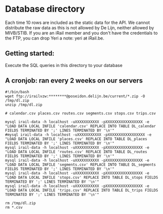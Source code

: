 # Database directory

Each time 10 rows are included as the static data for the API. We cannot distribute the raw data as this is not allowed by De Lijn, neither allowed by MIVB/STIB. If you are an iRail member and you don't have the credentials to the FTP, you can drop Yeri a note: yeri aŧ iRail.be.

## Getting started:

Execute the SQL queries in this directory to your database

## A cronjob: ran every 2 weeks on our servers

    #!/bin/bash
    wget ftp://irailvzw:********@poseidon.delijn.be/current/*.zip -O /tmp/dl.zip
    unzip /tmp/dl.zip
    
    # calendar.csv places.csv routes.csv segments.csv stops.csv trips.csv
    
    mysql irail-data -h localhost -uXXXXXXXXXXX -pXXXXXXXXXXXXXXXXX -e "LOAD DATA LOCAL INFILE 'calendar.csv' REPLACE INTO TABLE DL_calendar FIELDS TERMINATED BY ';' LINES TERMINATED BY '\n'"
    #mysql irail-data -h localhost -uXXXXXXXXXXX -pXXXXXXXXXXXXXXXXX -e "LOAD DATA LOCAL INFILE 'places.csv' REPLACE INTO TABLE DL_places FIELDS TERMINATED BY ';' LINES TERMINATED BY '\n'"
    mysql irail-data -h localhost -uXXXXXXXXXXX -pXXXXXXXXXXXXXXXXX -e "LOAD DATA LOCAL INFILE 'routes.csv' REPLACE INTO TABLE DL_routes FIELDS TERMINATED BY ';' LINES TERMINATED BY '\n'"
    mysql irail-data -h localhost -uXXXXXXXXXXX -pXXXXXXXXXXXXXXXXX -e "LOAD DATA LOCAL INFILE 'segments.csv' REPLACE INTO TABLE DL_segments FIELDS TERMINATED BY ';' LINES TERMINATED BY '\n'"
    mysql irail-data -h localhost -uXXXXXXXXXXX -pXXXXXXXXXXXXXXXXX -e "LOAD DATA LOCAL INFILE 'stops.csv' REPLACE INTO TABLE DL_stops FIELDS TERMINATED BY ';' LINES TERMINATED BY '\n'"
    mysql irail-data -h localhost -uXXXXXXXXXXX -pXXXXXXXXXXXXXXXXX -e "LOAD DATA LOCAL INFILE 'trips.csv' REPLACE INTO TABLE DL_trips FIELDS TERMINATED BY ';' LINES TERMINATED BY '\n'"
    
    rm /tmp/dl.zip
    rm *.csv
    